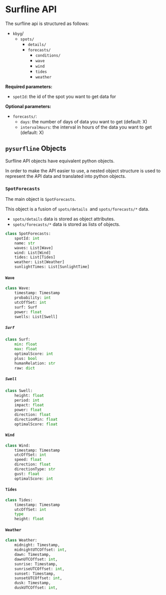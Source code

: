 # Surfline API

The surfline api is structured as follows:
- `kbyg`/
    - `spots/`
        - `details/` 
        - `forecasts/`
            - `conditions/`
            - `wave`
            - `wind`
            - `tides`
            - `weather`


**Required parameters:**
- `spotId`: the id of the spot you want to get data for

**Optional parameters:**

- `forecasts/`:
    - `days`: the number of days of data you want to get (default: X)
    - `intervalHours`: the interval in hours of the data you want to get (default: X)


## `pysurfline` Objects

Surfline API objects have equivalent python objects.

In order to make the API easier to use, a nested object structure is used to represent the API data and translated into python objects.

### `SpotForecasts`
The main object is `SpotForecasts`.

This object is a fusion of `spots/details `and `spots/forecasts/*` data.

- `spots/details` data is stored as object attributes.
- `spots/forecasts/*` data is stored as lists of objects.

```python
class SpotForecasts:
    spotId: int
    name: str
    waves: List[Wave]
    wind: List[Wind]
    tides: List[Tides]
    weather: List[Weather]
    sunlightTimes: List[SunlightTime]
```


#### `Wave`

```python
class Wave:
    timestamp: Timestamp
    probability: int
    utcOffSet: int
    surf: Surf
    power: float
    swells: List[Swell]
```

##### `Surf`

```python
class Surf:
    min: float
    max: float
    optimalScore: int
    plus: bool
    humanRelation: str
    raw: dict
```

##### `Swell`

```python
class Swell:
    height: float
    period: int
    impact: float
    power: float
    direction: float
    directionMin: float
    optimalScore: float
```

#### `Wind`

```python
class Wind:
    timestamp: Timestamp
    utcOffSet: int
    speed: float
    direction: float
    directionType: str
    gust: float
    optimalScore: int
```

#### `Tides`

```python
class Tides:
    timestamp: Timestamp
    utcOffSet: int
    type    
    height: float
```

#### `Weather`

```python
class Weather:
    midnight: Timestamp,
    midnightUTCOffset: int,
    dawn: Timestamp,
    dawnUTCOffset: int,
    sunrise: Timestamp,
    sunriseUTCOffset: int,
    sunset: Timestamp,
    sunsetUTCOffset: int,
    dusk: Timestamp,
    duskUTCOffset: int,
```
